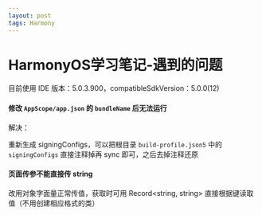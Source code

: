 ```yaml
---
layout: post
tags: Harmony
---
```


# HarmonyOS学习笔记-遇到的问题

目前使用 IDE 版本：5.0.3.900，compatibleSdkVersion：5.0.0(12)

#### 修改 `AppScope/app.json` 的 `bundleName` 后无法运行

解决：

重新生成 signingConfigs，可以把根目录 `build-profile.json5` 中的 `signingConfigs` 直接注释掉再 sync 即可，之后去掉注释还原

#### 页面传参不能直接传 string

改用对象字面量正常传值，获取时可用 Record<string, string> 直接根据键读取值（不用创建相应格式的类）

#### 
